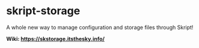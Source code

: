 # skript-storage
A whole new way to manage configuration and storage files through Skript!

**Wiki: https://skstorage.itsthesky.info/**
